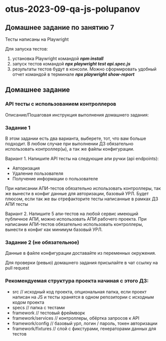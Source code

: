 # otus-2023-09-qa-js-polupanov
## Домашнее задание по занятию 7

Тесты написаны на Playwright

Для запуска тестов:
1. установка Playwright командой ***npm install***
2. запуск тестов командой ***npx playwright test api.spec.js***
3. результаты тестов будут в консоли. Можно сформировать удобный отчет командой в терминале ***npx playwright show-report***

## Домашнее задание
### API тесты с использованием контроллеров

Описание/Пошаговая инструкция выполнения домашнего задания:
### Задание 1
В этом задании есть два варианта, выберете, тот, что вам больше подходит. В любом случае при выполнении ДЗ обязательно использовать контроллер(ы), а так же файлы конфигурации.

Вариант 1.
Напишите API тесты на следующие апи ручки (api endpoints):
* Авторизация
* Удаление пользователя
* Получение информации о пользователе

При написании АПИ-тестов обязательно использовать контроллеры, так же вынести в конфиг данные для авторизации, базовый УРЛ.
Будет плюсом, если так же вы отрефакторите тесты написанные в рамках ДЗ АПИ тесты

Вариант 2. Напишите 5 апи-тестов на любой сервис имеющий публичное АПИ, можно использовать АПИ рабочего проекта.
При написании АПИ-тестов обязательно использовать контроллеры, вынести в конфиг как минимум базовый УРЛ.

### Задание 2 (не обязательное)
Данные в файле конфигурации доставайте из переменных окружения.

Для проверки (ревью) домашнего задания присылайте в чат ссылку на pull request

### Рекомендуемая структура проекта начиная с этого ДЗ:

- src // исходный код проекта, опциональная папка, если проект написан на JS и тесты хранятся в одном репозитории с исходным кодом проекта
- specs // папка с тестами
- framework // тестовый фреймворк
- framework/services // контроллеры, обёртка запросов к API
- framework/config // базовый урл, логин / пароль, токен авторизации
- framework/fixtures // слой с фикстурами, генераторами данных для тестов